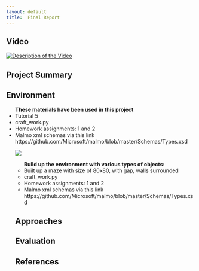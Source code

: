 ```yaml
---
layout: default
title:  Final Report
---
```


## Video

[![Description of the Video](https://img.youtube.com/vi/FI3aW0RabBg/0.jpg)](https://www.youtube.com/watch?v=FI3aW0RabBg)

## Project Summary

<h2>Environment</h2>

<ul><b>These materials have been used in this project</b>
<li>Tutorial 5</li>
<li>craft_work.py</li>
<li>Homework assignments: 1 and 2</li>
<li>Malmo xml schemas via this link https://github.com/Microsoft/malmo/blob/master/Schemas/Types.xsd</li>
<pre><img src="http://farm5.staticflickr.com/4262/35079539232_e6a313a361_b.jpg"></pre>





<ul><b>Build up the environment with various types of objects:</b>
<li>Built up a maze with size of 80x80, with gap, walls surrounded</li>



<li>craft_work.py</li>
<li>Homework assignments: 1 and 2</li>
<li>Malmo xml schemas via this link https://github.com/Microsoft/malmo/blob/master/Schemas/Types.xsd</li>


</ul>

## Approaches

## Evaluation


## References
